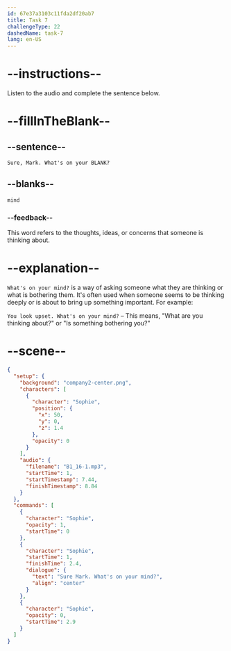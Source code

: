 ```yaml
---
id: 67e37a3103c11fda2df20ab7
title: Task 7
challengeType: 22
dashedName: task-7
lang: en-US
---
```


<!-- (Audio) Sophie: Sure, Mark. What's on your mind? -->

# --instructions--

Listen to the audio and complete the sentence below.

# --fillInTheBlank--

## --sentence--

`Sure, Mark. What's on your BLANK?`

## --blanks--

`mind`

### --feedback--

This word refers to the thoughts, ideas, or concerns that someone is thinking about.

# --explanation--

`What's on your mind?` is a way of asking someone what they are thinking or what is bothering them. It's often used when someone seems to be thinking deeply or is about to bring up something important. For example:

`You look upset. What's on your mind?` – This means, "What are you thinking about?" or "Is something bothering you?"

# --scene--

```json
{
  "setup": {
    "background": "company2-center.png",
    "characters": [
      {
        "character": "Sophie",
        "position": {
          "x": 50,
          "y": 0,
          "z": 1.4
        },
        "opacity": 0
      }
    ],
    "audio": {
      "filename": "B1_16-1.mp3",
      "startTime": 1,
      "startTimestamp": 7.44,
      "finishTimestamp": 8.84
    }
  },
  "commands": [
    {
      "character": "Sophie",
      "opacity": 1,
      "startTime": 0
    },
    {
      "character": "Sophie",
      "startTime": 1,
      "finishTime": 2.4,
      "dialogue": {
        "text": "Sure Mark. What's on your mind?",
        "align": "center"
      }
    },
    {
      "character": "Sophie",
      "opacity": 0,
      "startTime": 2.9
    }
  ]
}
```
